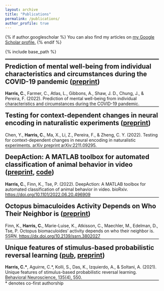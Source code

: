 ```yaml
---
layout: archive
title: "Publications"
permalink: /publications/
author_profile: true
---
```


{% if author.googlescholar %}
  You can also find my articles on <u><a href="{{author.googlescholar}}">my Google Scholar profile</a>.</u>
{% endif %}

{% include base_path %}


<hr style="height:4px; background-color: #696969; margin-bottom:-1.5em">


## Prediction of mental well-being from individual characteristics and circumstances during the COVID-19 pandemic ([preprint](https://psyarxiv.com/7enqw/))

**Harris, C.**, Farmer, C., Atlas, L., Gibbons, A., Shaw, J. D., Chung, J., & Pereira, F. (2022). Prediction of mental well-being from individual characteristics and circumstances during the COVID-19 pandemic.

<hr style="height:2px; background-color: #696969; margin-top:-1em; margin-bottom:-1em">

## Testing for context-dependent changes in neural encoding in naturalistic experiments ([preprint](https://arxiv.org/abs/2211.09295))

Chen, Y., **Harris, C.**, Ma, X., Li, Z., Pereira, F., & Zheng, C. Y. (2022). Testing for context-dependent changes in neural encoding in naturalistic experiments. arXiv preprint arXiv:2211.09295.

<hr style="height:2px; background-color: #696969; margin-top:-1em; margin-bottom:-1em">

## DeepAction: A MATLAB toolbox for automated classification of animal behavior in video ([preprint](https://www.biorxiv.org/content/10.1101/2022.06.20.496909v1), [code](https://github.com/carlwharris/DeepAction))

**Harris, C.**, Finn, K., Tse, P. (2022). DeepAction: A MATLAB toolbox for automated classification of animal behavior in video. bioRxiv. https://doi.org/10.1101/2022.06.20.496909

<hr style="height:2px; background-color: #696969; margin-top:-1em; margin-bottom:-1em">

## Octopus bimaculoides Activity Depends on Who Their Neighbor is ([preprint](https://papers.ssrn.com/sol3/papers.cfm?abstract_id=3802027))

Finn, K., **Harris, C.**, Marie-Luise, K., Atkisson, C., Maechler, M., Edelman, D., Tse, P. Octopus biomaculoides’ activity depends on who their neighbor is. SSRN. https://dx.doi.org/10.2139/ssrn.3802027


<hr style="height:2px; background-color: #696969; margin-top:-1em; margin-bottom:-1em">

## Unique features of stimulus-based probabilistic reversal learning ([pub](https://psycnet.apa.org/record/2021-79780-002), [preprint](https://www.biorxiv.org/content/10.1101/2020.09.24.310771v2))

**Harris, C.\***, Aguirre, C.\*, Kolli, S., Das, K., Izquierdo, A., & Soltani, A. (2021). Unique features of stimulus-based probabilistic reversal learning. Behavioral Neuroscience, 135(4), 550.

<hr style="height:2px; background-color: #696969; margin-top:-1em; margin-bottom:-1em">

\* denotes co-first authorship